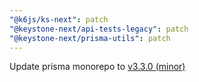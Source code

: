 ```yaml
---
"@k6js/ks-next": patch
"@keystone-next/api-tests-legacy": patch
"@keystone-next/prisma-utils": patch
---
```


Update prisma monorepo to [v3.3.0 (minor)](https://github.com/prisma/prisma/releases/tag/3.3.0)
